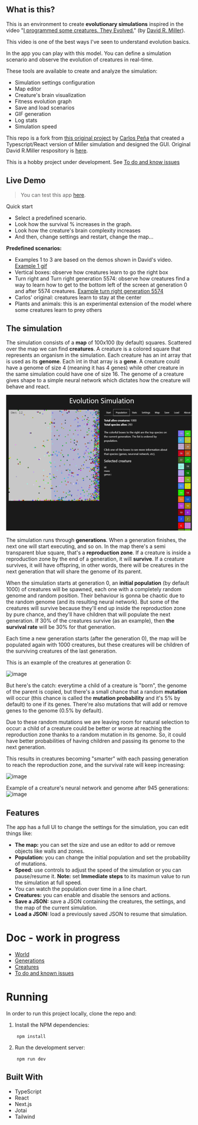 

## What is this?

This is an environment to create **evolutionary simulations** inspired in the video "[I programmed some creatures. They Evolved.](https://www.youtube.com/watch?v=N3tRFayqVtk)" (by [David R. Miller](https://github.com/davidrmiller)). 

This video is one of the best ways I've seen to understand evolution basics.

In the app you can play with this model. You can define a simulation scenario and observe the evolution of creatures in real-time. 

These tools are available to create and analyze the simulation:
- Simulation settings configuration
- Map editor
- Creature's brain visualization
- Fitness evolution graph
- Save and load scenarios
- GIF generation
- Log stats
- Simulation speed

This repo is a fork from [this original project](https://github.com/carlo697/react-biosim) by [Carlos Peña](https://github.com/carlo697) that created a Typescript/React version of Miller simulation and designed the GUI. Original David R.Miller respository is [here](https://github.com/davidrmiller/biosim4).

This is a hobby project under development. See [To do and know issues](https://github.com/taganz/react-biosim/blob/main/docs/To%20do%20and%20know%20issues.md)


## Live Demo

>  You can test this app [here](https://react-biosim.vercel.app/).

Quick start
- Select a predefined scenario.
- Look how the survival % increases in the graph.
- Look how the creature's brain complexity increases
- And then, change settings and restart, change the map...


**Predefined scenarios:**

- Examples 1 to 3 are based on the demos shown in David's video. [Example 1 gif](https://github.com/taganz/react-biosim/blob/main/docs/Example%201%20generation%208.gif)
- Vertical boxes: observe how creatures learn to go the right box
- Turn right and Turn right generation 5574: observe how creatures find a way to learn how to get to the bottom left of the screen at generation 0 and after 5574 creatures.  [Example turn right generation 5574](https://github.com/taganz/react-biosim/blob/main/docs/turn%20right%20generation%205583.gif)
- Carlos' original: creatures learn to stay at the center
- Plants and animals: this is an experimental extension of the model where some creatures learn to prey others


## The simulation

The simulation consists of a **map** of 100x100 (by default) squares. Scattered over the map we can find **creatures**. A creature is a colored square that represents an organism in the simulation. Each creature has an int array that is used as its **genome**. Each int in that array is a **gene**. A creature could have a genome of size 4 (meaning it has 4 genes) while other creature in the same simulation could have one of size 16. The genome of a creature gives shape to a simple neural network which dictates how the creature will behave and react.

![image](docs/images/tab_population.png)

The simulation runs through **generations**. When a generation finishes, the next one will start executing, and so on. In the map there's a semi transparent blue square, that's a **reproduction zone**. If a creature is inside a reproduction zone by the end of a generation, it will **survive**. If a creature survives, it will have offspring, in other words, there will be creatures in the next generation that will share the genome of its parent.

When the simulation starts at generation 0, an **initial population** (by default 1000) of creatures will be spawned, each one with a completely random genome and random position. Their behaviour is gonna be chaotic due to the random genome (and its resulting neural network). But some of the creatures will survive because they'll end up inside the reproduction zone by pure chance, and they'll have children that will populate the next generation. If 30% of the creatures survive (as an example), then **the survival rate** will be 30% for that generation. 

Each time a new generation starts (after the generation 0), the map will be populated again with 1000 creatures, but these creatures will be children of the surviving creatures of the last generation.

This is an example of the creatures at generation 0:

![image](https://github.com/carlo697/react-biosim/assets/16585568/c770ebda-30b9-4b07-bd00-3522d2565a4b)

But here's the catch: everytime a child of a creature is "born", the genome of the parent is copied, but there's a small chance that a random **mutation** will occur (this chance is called the **mutation probability** and it's 5% by default) to one if its genes. There're also mutations that will add or remove genes to the genome (0.5% by default).

Due to these random mutations we are leaving room for natural selection to occur: a child of a creature could be better or worse at reaching the reproduction zone thanks to a random mutation in its genome. So, it could have better probabilities of having children and passing its genome to the next generation.

This results in creatures becoming "smarter" with each passing generation to reach the reproduction zone, and the survival rate will keep increasing:

![image](https://github.com/carlo697/react-biosim/assets/16585568/0c6c9fe4-e6b8-4e3c-8afc-79cf6930cedb)

Example of a creature's neural network and genome after 945 generations:
![image](https://github.com/carlo697/react-biosim/assets/16585568/8827116c-b9b4-476d-8918-29c4a47029cf)


## Features

The app has a full UI to change the settings for the simulation, you can edit things like:
- **The map:** you can set the size and use an editor to add or remove objects like walls and zones.
- **Population:** you can change the initial population and set the probability of mutations.
- **Speed:** use controls to adjust the speed of the simulation or you can pause/resume it. **Note:** set **Immediate steps** to its maximun value to run the simulation at full speed.
- You can watch the population over time in a line chart.
- **Creatures:** you can enable and disable the sensors and actions.
- **Save a JSON:** save a JSON containing the creatures, the settings, and the map of the current simulation.
- **Load a JSON:** load a previously saved JSON to resume that simulation.


# Doc - work in progress

- [World](https://github.com/taganz/react-biosim/blob/main/docs/World.md)
- [Generations](https://github.com/taganz/react-biosim/blob/main/docs/Generations.md)
- [Creatures](https://github.com/taganz/react-biosim/blob/main/docs/Creatures.md)
- [To do and known issues](https://github.com/taganz/react-biosim/blob/main/docs/To%20do%20and%20known%20issues.md)


# Running

In order to run this project locally, clone the repo and:

1. Install the NPM dependencies:
```
    npm install
```
2. Run the development server:
```
    npm run dev
```

## Built With

- TypeScript
- React
- Next.js
- Jotai
- Tailwind
